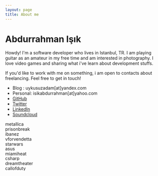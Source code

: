 ```yaml
---
layout: page
title: About me
---
```


# Abdurrahman Işık

Howdy! I'm a software developer who lives in Istanbul, TR. I am playing guitar as an amateur in my free time and am interested in photography. I love video games and sharing what i've learn about development stuffs.

If you'd like to work with me on something, i am open to contacts about freelancing. Feel free to get in touch!

* Blog : uykusuzadam[at]yandex.com
* Personal: isikabdurrahman[at]yahoo.com
* [GitHub](http://github.com/abdurrahman)
* [Twitter](https://twitter.com/xJason21)
* [LinkedIn](https://www.linkedin.com/in/isikabdurrahman)
* [Soundcloud](https://soundcloud.com/isikabdurrahman)


<img src="{{ site.baseurl }}/assets/153961-300x16.gif" alt="metallica" width="300" height="16" />
<img src="{{ site.baseurl }}/assets/prisonbreak-300x16.png" alt="prisonbreak" width="300" height="16" />
<img src="{{ site.baseurl }}/assets/ibanez-300x16.png" alt="ibanez" width="300" height="16" />
<img src="{{ site.baseurl }}/assets/vforvendetta-300x16.jpg" alt="vforvendetta" width="300" height="16" />
<img src="{{ site.baseurl }}/assets/starwars-300x15.jpg" alt="starwars" width="300" height="15" />
<img src="{{ site.baseurl }}/assets/asus-300x16.gif" alt="asus" width="300" height="16" />
<img src="{{ site.baseurl }}/assets/miamiheat-300x15.jpg" alt="miamiheat" width="300" height="15" />
<img src="{{ site.baseurl }}/assets/csharp-300x16.gif" alt="csharp" width="300" height="16" />
<img src="{{ site.baseurl }}/assets/dreamtheater-300x16.png" alt="dreamtheater" width="300" height="16" />
<img src="{{ site.baseurl }}/assets/callofduty-300x16.png" alt="callofduty" width="300" height="16" />
